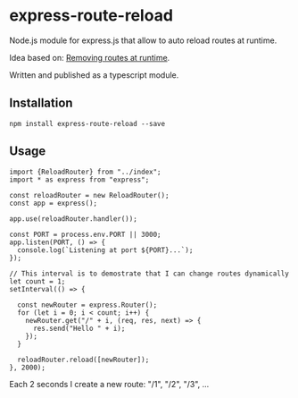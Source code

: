 # express-route-reload

Node.js module for express.js that allow to auto reload routes at runtime.

Idea based on: [Removing routes at runtime](https://github.com/expressjs/express/issues/2596).

Written and published as a typescript module.

## Installation

    npm install express-route-reload --save

## Usage


    import {ReloadRouter} from "../index";
    import * as express from "express";

    const reloadRouter = new ReloadRouter();
    const app = express();

    app.use(reloadRouter.handler());

    const PORT = process.env.PORT || 3000;
    app.listen(PORT, () => {
      console.log(`Listening at port ${PORT}...`);
    });

    // This interval is to demostrate that I can change routes dynamically
    let count = 1;
    setInterval(() => {

      const newRouter = express.Router();
      for (let i = 0; i < count; i++) {
        newRouter.get("/" + i, (req, res, next) => {
          res.send("Hello " + i);
        });
      }

      reloadRouter.reload([newRouter]);
    }, 2000);

Each 2 seconds I create a new route: "/1", "/2", "/3", ...
